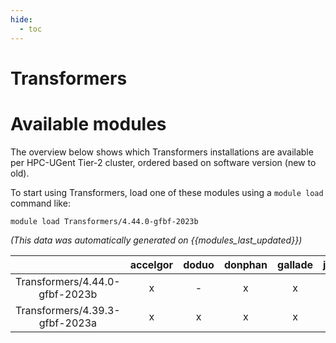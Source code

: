 ```yaml
---
hide:
  - toc
---
```


Transformers
============

# Available modules


The overview below shows which Transformers installations are available per HPC-UGent Tier-2 cluster, ordered based on software version (new to old).

To start using Transformers, load one of these modules using a `module load` command like:

```shell
module load Transformers/4.44.0-gfbf-2023b
```

*(This data was automatically generated on {{modules_last_updated}})*  

| |accelgor|doduo|donphan|gallade|joltik|shinx|
| :---: | :---: | :---: | :---: | :---: | :---: | :---: |
|Transformers/4.44.0-gfbf-2023b|x|-|x|x|x|x|
|Transformers/4.39.3-gfbf-2023a|x|x|x|x|x|x|

